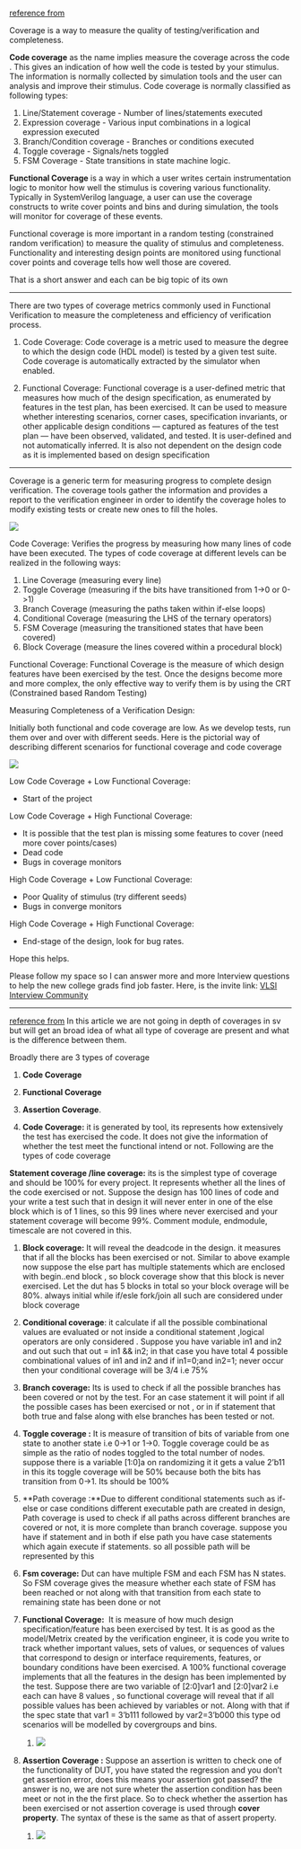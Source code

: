 [reference from](https://www.quora.com/What-s-the-difference-between-code-coverage-and-functional-coverage)


Coverage is a way to measure the quality of testing/verification and completeness.

**Code coverage** as the name implies measure the coverage across the code . This gives an indication of how well the code is tested by your stimulus. The information is normally collected by simulation tools and the user can analysis and improve their stimulus. Code coverage is normally classified as following types:

1.  Line/Statement coverage - Number of lines/statements executed
2.  Expression coverage - Various input combinations in a logical expression executed
3.  Branch/Condition coverage - Branches or conditions executed
4.  Toggle coverage - Signals/nets toggled
5.  FSM Coverage - State transitions in state machine logic.

**Functional Coverage** is a way in which a user writes certain instrumentation logic to monitor how well the stimulus is covering various functionality. Typically in SystemVerilog language, a user can use the coverage constructs to write cover points and bins and during simulation, the tools will monitor for coverage of these events.

Functional coverage is more important in a random testing (constrained random verification) to measure the quality of stimulus and completeness. Functionality and interesting design points are monitored using functional cover points and coverage tells how well those are covered.

That is a short answer and each can be big topic of its own

-----------------
There are two types of coverage metrics commonly used in Functional Verification to measure the completeness and efficiency of verification process.  
  
1) Code Coverage: Code coverage is a metric used to measure the degree to which the design code (HDL model) is tested by a given test suite. Code coverage is automatically extracted by the simulator when enabled.  
  
2) Functional Coverage: Functional coverage is a user-defined metric that measures how much of the design specification, as enumerated by features in the test plan, has been exercised. It can be used to measure whether interesting scenarios, corner cases, specification invariants, or other applicable design conditions — captured as features of the test plan — have been observed, validated, and tested. It is user-defined and not automatically inferred. It is also not dependent on the design code as it is implemented based on design specification
--------------------------------
Coverage is a generic term for measuring progress to complete design verification. The coverage tools gather the information and provides a report to the verification engineer in order to identify the coverage holes to modify existing tests or create new ones to fill the holes.

![](https://qph.cf2.quoracdn.net/main-qimg-0c5f349b64bbf213e34e7ba6c66016e3)

Code Coverage: Verifies the progress by measuring how many lines of code have been executed. The types of code coverage at different levels can be realized in the following ways:

1.  Line Coverage (measuring every line)
2.  Toggle Coverage (measuring if the bits have transitioned from 1->0 or 0->1)
3.  Branch Coverage (measuring the paths taken within if-else loops)
4.  Conditional Coverage (measuring the LHS of the ternary operators)
5.  FSM Coverage (measuring the transitioned states that have been covered)
6.  Block Coverage (measure the lines covered within a procedural block)

Functional Coverage: Functional Coverage is the measure of which design features have been exercised by the test. Once the designs become more and more complex, the only effective way to verify them is by using the CRT (Constrained based Random Testing)

Measuring Completeness of a Verification Design:

Initially both functional and code coverage are low. As we develop tests, run them over and over with different seeds. Here is the pictorial way of describing different scenarios for functional coverage and code coverage

![](https://qph.cf2.quoracdn.net/main-qimg-a5dcc6aa121ee070577e7bc459ee354b-pjlq)

Low Code Coverage + Low Functional Coverage:

-   Start of the project

Low Code Coverage + High Functional Coverage:

-   It is possible that the test plan is missing some features to cover (need more cover points/cases)
-   Dead code
-   Bugs in coverage monitors

High Code Coverage + Low Functional Coverage:

-   Poor Quality of stimulus (try different seeds)
-   Bugs in converge monitors

High Code Coverage + High Functional Coverage:

-   End-stage of the design, look for bug rates.

Hope this helps.

Please follow my space so I can answer more and more Interview questions to help the new college grads find job faster. Here, is the invite link: [VLSI Interview Community](https://vlsiqaforstudents.quora.com/ "vlsiqaforstudents.quora.com")

---------------------------------------
[reference from](http://vlsiverif.com/?page_id=246)
In this article we are not going in depth of coverages in sv but will get an broad idea of what all type of coverage are present and what is the difference between them.

Broadly there are 3 types of coverage

1.  **Code Coverage**
2.  **Functional Coverage**
3.  **Assertion Coverage**.

1. **Code Coverage:** it is generated by tool, its represents how extensively the test has exercised the code. It does not give the information of whether the test meet the functional intend or not. Following are the types of code coverage

**Statement coverage /line coverage:** its is the simplest type of coverage and should be 100% for every project. It represents whether all the lines of the code exercised or not. Suppose the design has 100 lines of code and your write a test such that in design it will never enter in one of the else block which is of 1 lines, so this 99 lines where never exercised and your statement coverage will become 99%. Comment module, endmodule, timescale are not covered in this.
1. **Block coverage:** It will reveal the deadcode in the design. it measures that if all the blocks has been exercised or not. Similar to above example now suppose the else part has multiple statements which are enclosed with begin..end block , so block coverage show that this block is never exercised. Let the dut has 5 blocks in total so your block overage will be 80%. always initial while if/esle fork/join all such are considered under block coverage  
2. **Conditional coverage**: it calculate if all the possible combinational values are evaluated or not inside a conditional statement ,logical operators are only considered . Suppose you have variable in1 and in2 and out such that out = in1 && in2; in that case you have total 4 possible combinational values of in1 and in2 and if in1=0;and in2=1; never occur then your conditional coverage will be 3/4 i.e 75%  
3. **Branch coverage:** Its is used to check if all the possible branches has been covered or not by the test. For an case statement it will point if all the possible cases has been exercised or not , or in if statement that both true and false along with else branches has been tested or not.  
4. **Toggle coverage :** It is measure of transition of bits of variable from one state to another state i.e 0->1 or 1->0. Toggle coverage could be as simple as the ratio of nodes toggled to the total number of nodes. suppose there is a variable [1:0]a on randomizing it it gets a value 2’b11 in this its toggle coverage will be 50% because both the bits has transition from 0->1. Its should be 100%  
5. **Path coverage :**Due to different conditional statements such as if-else or case conditions different executable path are created in design, Path coverage is used to check if all paths across different branches are covered or not, it is more complete than branch coverage. suppose you have if statement and in both if else path you have case statements which again execute if statements. so all possible path will be represented by this  
6. **Fsm coverage:** Dut can have multiple FSM and each FSM has N states. So FSM coverage gives the measure whether each state of FSM has been reached or not along with that transition from each state to remaining state has been done or not

2. **Functional Coverage:**  It is measure of how much design specification/feature has been exercised by test. It is as good as the model/Metrix created by the verification engineer, it is code you write to track whether important values, sets of values, or sequences of values that correspond to design or interface requirements, features, or boundary conditions have been exercised. A 100% functional coverage implements that all the features in the design has been implemented by the test. Suppose there are two variable of [2:0]var1 and [2:0]var2 i.e each can have 8 values , so functional coverage will reveal that if all possible values has been achieved by variables or not. Along with that if the spec state that var1 = 3’b111 followed by var2=3’b000 this type od scenarios will be modelled by covergroups and bins.
	1. ![](http://vlsiverif.com/wp-content/uploads/2021/06/image-5.png)

4.  **Assertion Coverage :** Suppose an assertion is written to check one of the functionality of DUT, you have stated the regression and you don’t get assertion error, does this means your assertion got passed? the answer is no, we are not sure wheter the assertion condition has been meet or not in the the first place. So to check whether the assertion has been exercised or not assertion coverage is used through **cover property**. The syntax of these is the same as that of assert property.
	1. ![](http://vlsiverif.com/wp-content/uploads/2021/06/image-6.png)